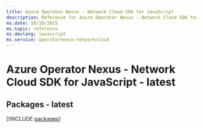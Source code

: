 ```yaml
---
title: Azure Operator Nexus - Network Cloud SDK for JavaScript
description: Reference for Azure Operator Nexus - Network Cloud SDK for JavaScript
ms.date: 10/10/2025
ms.topic: reference
ms.devlang: javascript
ms.service: operatornexus-networkcloud
---
```

# Azure Operator Nexus - Network Cloud SDK for JavaScript - latest
## Packages - latest
[!INCLUDE [packages](operator-nexus---network-cloud-index.md)]